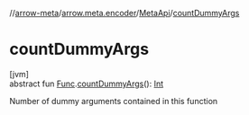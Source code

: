 //[arrow-meta](../../../index.md)/[arrow.meta.encoder](../index.md)/[MetaApi](index.md)/[countDummyArgs](count-dummy-args.md)

# countDummyArgs

[jvm]\
abstract fun [Func](../../arrow.meta.ast/-func/index.md).[countDummyArgs](count-dummy-args.md)(): [Int](https://kotlinlang.org/api/latest/jvm/stdlib/kotlin/-int/index.html)

Number of dummy arguments contained in this function

